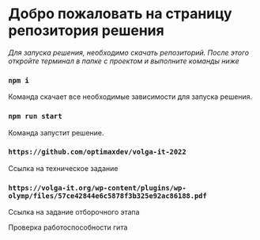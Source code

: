 # Добро пожаловать на страницу репозитория решения

 _Для запуска решения, необходимо скачать репозиторий. После этого откройте терминал в папке с проектом и выполните команды ниже_

### `npm i`

Команда скачает все необходимые зависимости для запуска решения.

### `npm run start`

Команда запустит решение. 

### `https://github.com/optimaxdev/volga-it-2022`

Ссылка на техническое задание

### `https://volga-it.org/wp-content/plugins/wp-olymp/files/57ce42844e6c5878f3b325e92ac86188.pdf`

Ссылка на задание отборочного этапа

Проверка работоспособности гита